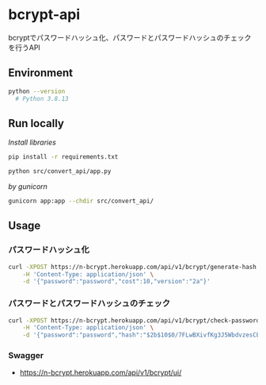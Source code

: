 # bcrypt-api

bcryptでパスワードハッシュ化、パスワードとパスワードハッシュのチェックを行うAPI

## Environment

```sh
python --version
  # Python 3.8.13
```

## Run locally

*Install libraries*

```sh
pip install -r requirements.txt
```

```sh
python src/convert_api/app.py
```

*by gunicorn*

```sh
gunicorn app:app --chdir src/convert_api/
```

## Usage

### パスワードハッシュ化

```sh
curl -XPOST https://n-bcrypt.herokuapp.com/api/v1/bcrypt/generate-hash \
    -H 'Content-Type: application/json' \
    -d '{"password":"password","cost":10,"version":"2a"}'
```

### パスワードとパスワードハッシュのチェック

```sh
curl -XPOST https://n-bcrypt.herokuapp.com/api/v1/bcrypt/check-password \
    -H 'Content-Type: application/json' \
    -d '{"password":"password","hash":"$2b$10$0/7FLwBXivfKg3J5WbdvzesCEBkghFg0R8EEmPsUKkYNj3tY/U/ei"}'
```

### Swagger

- https://n-bcrypt.herokuapp.com/api/v1/bcrypt/ui/
